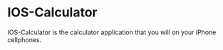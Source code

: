 # IOS-Calculator
IOS-Calculator is the calculator application that you will on your iPhone cellphones.

